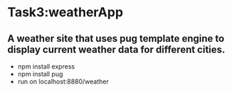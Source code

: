 # Task3:weatherApp

## A weather site that uses pug template engine to display current weather data for different cities.

- npm install express
- npm install pug
- run on localhost:8880/weather


